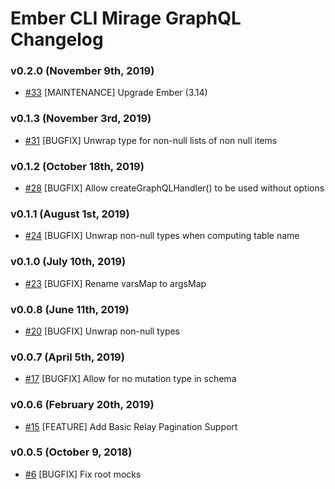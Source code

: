 # Ember CLI Mirage GraphQL Changelog

### v0.2.0 (November 9th, 2019)

* [#33](https://github.com/kloeckner-i/ember-cli-mirage-graphql/pull/33) [MAINTENANCE] Upgrade Ember (3.14)

### v0.1.3 (November 3rd, 2019)

* [#31](https://github.com/kloeckner-i/ember-cli-mirage-graphql/pull/31) [BUGFIX] Unwrap type for non-null lists of non null items

### v0.1.2 (October 18th, 2019)

* [#28](https://github.com/kloeckner-i/ember-cli-mirage-graphql/pull/28) [BUGFIX] Allow createGraphQLHandler() to be used without options

### v0.1.1 (August 1st, 2019)

* [#24](https://github.com/kloeckner-i/ember-cli-mirage-graphql/pull/24) [BUGFIX] Unwrap non-null types when computing table name

### v0.1.0 (July 10th, 2019)

* [#23](https://github.com/kloeckner-i/ember-cli-mirage-graphql/pull/23) [BUGFIX] Rename varsMap to argsMap

### v0.0.8 (June 11th, 2019)

* [#20](https://github.com/kloeckner-i/ember-cli-mirage-graphql/pull/20) [BUGFIX] Unwrap non-null types

### v0.0.7 (April 5th, 2019)

* [#17](https://github.com/kloeckner-i/ember-cli-mirage-graphql/pull/17) [BUGFIX] Allow for no mutation type in schema

### v0.0.6 (February 20th, 2019)

* [#15](https://github.com/kloeckner-i/ember-cli-mirage-graphql/pull/15) [FEATURE] Add Basic Relay Pagination Support

### v0.0.5 (October 9, 2018)

* [#6](https://github.com/kloeckner-i/ember-cli-mirage-graphql/pull/6) [BUGFIX] Fix root mocks
